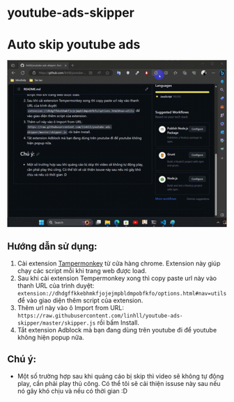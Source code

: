 # youtube-ads-skipper
Auto skip youtube ads
=======================================================

![Video](./Video.gif)


## Hướng dẫn sử dụng:
1. Cài extension [Tampermonkey](https://chrome.google.com/webstore/detail/tampermonkey/dhdgffkkebhmkfjojejmpbldmpobfkfo) từ cửa hàng chrome. Extension này giúp chạy các script mỗi khi trang web được load.
2. Sau khi cài extension Tempermonkey xong thì copy paste url này vào thanh URL của trình duyệt: `extension://dhdgffkkebhmkfjojejmpbldmpobfkfo/options.html#nav=utils` để vào giao diện thêm script của extension.
3. Thêm url này vào ô Import from URL:
   ```https://raw.githubusercontent.com/linhll/youtube-ads-skipper/master/skipper.js```
   rồi bấm Install.
4. Tắt extension Adblock mà bạn đang dùng trên youtube đi để youtube không hiện popup nữa.


## Chú ý:
- Một số trường hợp sau khi quảng cáo bị skip thì video sẽ không tự động play, cần phải play thủ công. Có thể tôi sẽ cải thiện issuse này sau nếu nó gây khó chịu và nếu có thời gian :D
